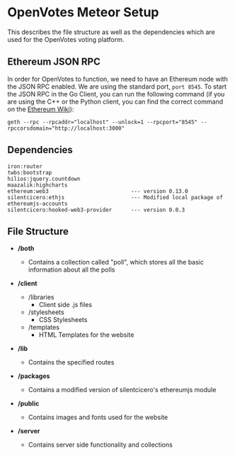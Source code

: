 # OpenVotes Meteor Setup

This describes the file structure as well as the dependencies which are used for the OpenVotes voting platform.


## Ethereum JSON RPC

In order for OpenVotes to function, we need to have an Ethereum node with the JSON RPC enabled. We are using the standard port, `port 8545`. To start the JSON RPC in the Go Client, you can run the following command (if you are using the C++ or the Python client, you can find the correct command on the [Ethereum Wiki](https://github.com/ethereum/wiki/wiki/JSON-RPC)):

```
geth --rpc --rpcaddr="localhost" --unlock=1 --rpcport="8545" --rpccorsdomain="http://localhost:3000"
```


## Dependencies

```
iron:router
twbs:bootstrap
hilios:jquery.countdown
maazalik:highcharts
ethereum:web3                          --- version 0.13.0
silentcicero:ethjs                     --- Modified local package of ethereumjs-accounts
silentcicero:hooked-web3-provider      --- version 0.0.3
```


## File Structure

- **/both**
  - Contains a collection called "poll", which stores all the basic information about all the polls

- **/client**
  - /libraries
    - Client side .js files
  - /stylesheets
    - CSS Stylesheets
  - /templates
    - HTML Templates for the website

- **/lib**
  - Contains the specified routes

- **/packages**
  - Contains a modified version of silentcicero's ethereumjs module

- **/public**
  - Contains images and fonts used for the website

- **/server**
  - Contains server side functionality and collections
